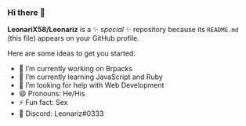 ### Hi there 👋

**LeonariX58/Leonariz** is a ✨ _special_ ✨ repository because its `README.md` (this file) appears on your GitHub profile.

Here are some ideas to get you started:

- 🔭 I’m currently working on Brpacks
- 🌱 I’m currently learning JavaScript and Ruby
- 🤔 I’m looking for help with Web Development
- 😄 Pronouns: He/His
- ⚡ Fun fact: Sex
- 🥵 Discord: Leonariz#0333

